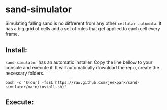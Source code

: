 # sand-simulator
Simulating falling sand is no diffrerent from any other `cellular automata`.
It has a big grid of cells and a set of rules that get applied to each cell every frame.

## Install:
`sand-simulator` has an automatic installer.
Copy the line bellow to your console and execute it.
It will automatically download the repo, create the necessary folders.

```
bash -c "$(curl -fsSL https://raw.github.com/jeekpark/sand-simulator/main/install.sh)"
```

## Execute:
